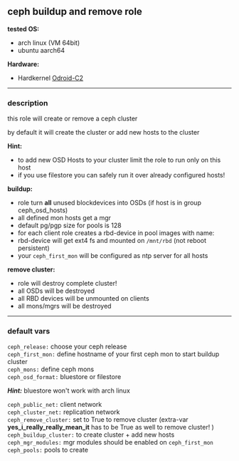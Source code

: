 ## ceph buildup and remove role

**tested OS:**
 - arch linux (VM 64bit)  
 - ubuntu aarch64  

**Hardware:**
 - Hardkernel [Odroid-C2](http://www.hardkernel.com/main/products/prdt_info.php?g_code=G145457216438)  

---

### description

this role will create or remove a ceph cluster  

by default it will create the cluster or add new hosts to the cluster  

**Hint:**  
 - to add new OSD Hosts to your cluster limit the role to run only on this host  
 - if you use filestore you can safely run it over already configured hosts!  

**buildup:**  
 - role turn **all** unused blockdevices into OSDs (if host is in group ceph_osd_hosts)  
 - all defined mon hosts get a mgr  
 - default pg/pgp size for pools is 128  
 - for each client role creates a rbd-device in pool images with name: <hostname>  
 - rbd-device will get ext4 fs and mounted on `/mnt/rbd` (not reboot persistent)  
 - your `ceph_first_mon` will be configured as ntp server for all hosts  

 **remove cluster:**
  - role will destroy complete cluster!  
  - all OSDs will be destroyed  
  - all RBD devices will be unmounted on clients  
  - all mons/mgrs will be destroyed  

---

### default vars

`ceph_release:` choose your ceph release  
`ceph_first_mon:` define hostname of your first ceph mon to start buildup cluster  
`ceph_mons:` define ceph mons  
`ceph_osd_format:` bluestore or filestore  

***Hint:*** bluestore won't work with arch linux  

`ceph_public_net:` client network  
`ceph_cluster_net:` replication network  
`ceph_remove_cluster:` set to True to remove cluster (extra-var **yes_i_really_really_mean_it** has to be True as well to remove cluster! )  
`ceph_buildup_cluster:` to create cluster + add new hosts  
`ceph_mgr_modules:` mgr modules should be enabled on `ceph_first_mon`  
`ceph_pools:` pools to create  
